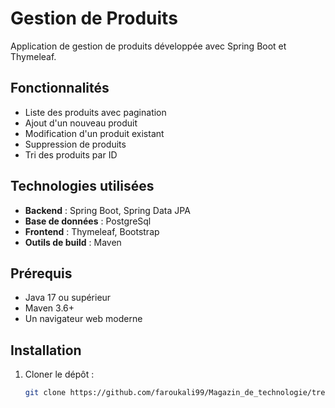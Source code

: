 # Gestion de Produits

Application de gestion de produits développée avec Spring Boot et Thymeleaf.

## Fonctionnalités

- Liste des produits avec pagination
- Ajout d'un nouveau produit
- Modification d'un produit existant
- Suppression de produits
- Tri des produits par ID

## Technologies utilisées

- **Backend** : Spring Boot, Spring Data JPA
- **Base de données** : PostgreSql
- **Frontend** : Thymeleaf, Bootstrap
- **Outils de build** : Maven

## Prérequis

- Java 17 ou supérieur
- Maven 3.6+
- Un navigateur web moderne

## Installation

1. Cloner le dépôt :
   ```bash
   git clone https://github.com/faroukali99/Magazin_de_technologie/tree/master